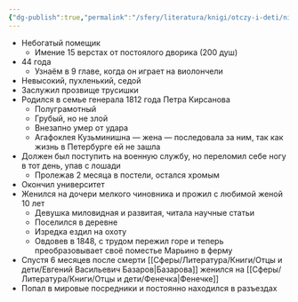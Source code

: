 ```yaml
---
{"dg-publish":true,"permalink":"/sfery/literatura/knigi/otczy-i-deti/nikolaj-petrovich-kirsanov/","tags":["book"]}
---
```


- Небогатый помещик 
    - Имение 15 верстах от постоялого дворика (200 душ)
- 44 года
	- Узнаём в 9 главе, когда он играет на виолончели 
- Невысокий, пухленький, седой
- Заслужил прозвище трусишки
- Родился в семье генерала 1812 года Петра Кирсанова 
	- Полуграмотный 
	- Грубый, но не злой 
	- Внезапно умер от удара
	- Агафоклея Кузьминишна — жена — последовала за ним, так как жизнь в Петербурге ей не зашла 
- Должен был поступить на военную службу, но переломил себе ногу в тот день, упав с лошади
	- Пролежав 2 месяца в постели, остался хромым 
- Окончил университет
- Женился на дочери мелкого чиновника и прожил с любимой женой 10 лет
	- Девушка миловидная и развитая, читала научные статьи 
	- Поселился в деревне
	- Изредка ездил на охоту
	- Овдовев в 1848, с трудом пережил горе и теперь преобразовывает своё поместье Марьино в ферму 
- Спустя 6 месяцев после смерти [[Сферы/Литература/Книги/Отцы и дети/Евгений Васильевич Базаров\|Базарова]] женился на [[Сферы/Литература/Книги/Отцы и дети/Фенечка\|Фенечке]]
- Попал в мировые посредники и постоянно находился в разъездах 